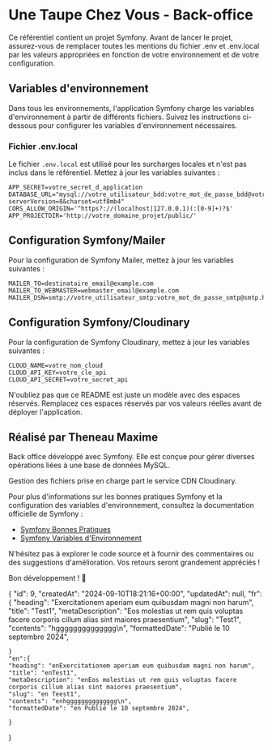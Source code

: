 # Une Taupe Chez Vous - Back-office 

Ce référentiel contient un projet Symfony. Avant de lancer le projet, assurez-vous de remplacer toutes les mentions du fichier .env et .env.local par les valeurs appropriées en fonction de votre environnement et de votre configuration.

## Variables d'environnement

Dans tous les environnements, l'application Symfony charge les variables d'environnement à partir de différents fichiers. Suivez les instructions ci-dessous pour configurer les variables d'environnement nécessaires.

### Fichier .env.local

Le fichier `.env.local` est utilisé pour les surcharges locales et n'est pas inclus dans le référentiel. Mettez à jour les variables suivantes :
```
APP_SECRET=votre_secret_d_application
DATABASE_URL="mysql://votre_utilisateur_bdd:votre_mot_de_passe_bdd@votre_hote_bdd:votre_port_bdd/votre_nom_bdd?serverVersion=8&charset=utf8mb4"
CORS_ALLOW_ORIGIN='^https?://(localhost|127.0.0.1)(:[0-9]+)?$'
APP_PROJECTDIR='http://votre_domaine_projet/public/'
```

## Configuration Symfony/Mailer

Pour la configuration de Symfony Mailer, mettez à jour les variables suivantes :

```
MAILER_TO=destinataire_email@example.com
MAILER_TO_WEBMASTER=webmaster_email@example.com
MAILER_DSN=smtp://votre_utilisateur_smtp:votre_mot_de_passe_smtp@smtp.hostinger.com:465
```

## Configuration Symfony/Cloudinary

Pour la configuration de Symfony Cloudinary, mettez à jour les variables suivantes :

```
CLOUD_NAME=votre_nom_cloud
CLOUD_API_KEY=votre_cle_api
CLOUD_API_SECRET=votre_secret_api
```

N'oubliez pas que ce README est juste un modèle avec des espaces réservés. Remplacez ces espaces réservés par vos valeurs réelles avant de déployer l'application.

## Réalisé par Theneau Maxime

Back office développé avec Symfony. Elle est conçue pour gérer diverses opérations liées à une base de données MySQL.

Gestion des fichiers prise en charge part le service CDN Cloudinary.

Pour plus d'informations sur les bonnes pratiques Symfony et la configuration des variables d'environnement, consultez la documentation officielle de Symfony :

- [Symfony Bonnes Pratiques](https://symfony.com/doc/current/best_practices.html)
- [Symfony Variables d'Environnement](https://symfony.com/doc/current/configuration/environments.html)

N'hésitez pas à explorer le code source et à fournir des commentaires ou des suggestions d'amélioration. Vos retours seront grandement appréciés !

Bon développement ! 🚀



{
	"id": 9,
    	"createdAt": "2024-09-10T18:21:16+00:00",
	"updatedAt": null,
    "fr": {
	"heading": "Exercitationem aperiam eum quibusdam magni non harum",
	"title": "Test1",
	"metaDescription": "Eos molestias ut rem quis voluptas facere corporis cillum alias sint maiores praesentium",
	"slug": "Test1",
	"contents": "hgggggggggggggg\n",
    	"formattedDate": "Publié le 10 septembre 2024",

    }
    "en":{
	"heading": "enExercitationem aperiam eum quibusdam magni non harum",
	"title": "enTest1",
	"metaDescription": "enEos molestias ut rem quis voluptas facere corporis cillum alias sint maiores praesentium",
	"slug": "en Teest1",
	"contents": "enhgggggggggggggg\n",
	"formattedDate": "en Publié le 10 septembre 2024",

    }
}